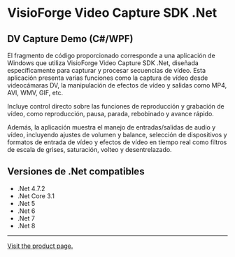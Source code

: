 ﻿# VisioForge Video Capture SDK .Net

## DV Capture Demo (C#/WPF)

El fragmento de código proporcionado corresponde a una aplicación de Windows que utiliza VisioForge Video Capture SDK .Net, diseñada específicamente para capturar y procesar secuencias de vídeo. Esta aplicación presenta varias funciones como la captura de vídeo desde videocámaras DV, la manipulación de efectos de vídeo y salidas como MP4, AVI, WMV, GIF, etc.

Incluye control directo sobre las funciones de reproducción y grabación de vídeo, como reproducción, pausa, parada, rebobinado y avance rápido.

Además, la aplicación muestra el manejo de entradas/salidas de audio y vídeo, incluyendo ajustes de volumen y balance, selección de dispositivos y formatos de entrada de vídeo y efectos de vídeo en tiempo real como filtros de escala de grises, saturación, volteo y desentrelazado.

## Versiones de .Net compatibles

* .Net 4.7.2
* .Net Core 3.1
* .Net 5
* .Net 6
* .Net 7
* .Net 8

---

[Visit the product page.](https://www.visioforge.com/video-capture-sdk-net)
